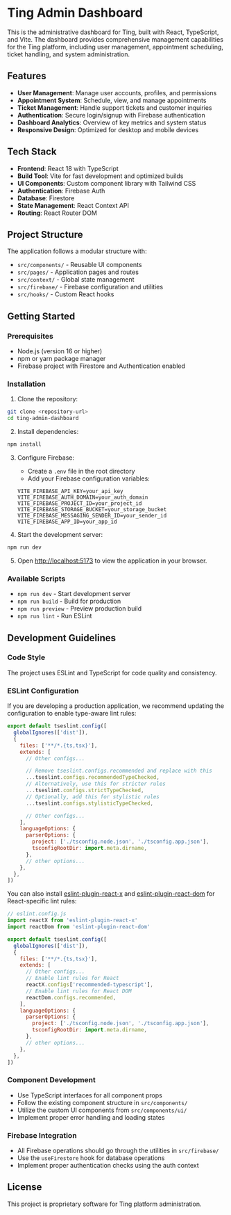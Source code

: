 # Ting Admin Dashboard

This is the administrative dashboard for Ting, built with React, TypeScript, and Vite. The dashboard provides comprehensive management capabilities for the Ting platform, including user management, appointment scheduling, ticket handling, and system administration.

## Features

- **User Management**: Manage user accounts, profiles, and permissions
- **Appointment System**: Schedule, view, and manage appointments
- **Ticket Management**: Handle support tickets and customer inquiries
- **Authentication**: Secure login/signup with Firebase authentication
- **Dashboard Analytics**: Overview of key metrics and system status
- **Responsive Design**: Optimized for desktop and mobile devices

## Tech Stack

- **Frontend**: React 18 with TypeScript
- **Build Tool**: Vite for fast development and optimized builds
- **UI Components**: Custom component library with Tailwind CSS
- **Authentication**: Firebase Auth
- **Database**: Firestore
- **State Management**: React Context API
- **Routing**: React Router DOM

## Project Structure

The application follows a modular structure with:
- `src/components/` - Reusable UI components
- `src/pages/` - Application pages and routes
- `src/context/` - Global state management
- `src/firebase/` - Firebase configuration and utilities
- `src/hooks/` - Custom React hooks

## Getting Started

### Prerequisites

- Node.js (version 16 or higher)
- npm or yarn package manager
- Firebase project with Firestore and Authentication enabled

### Installation

1. Clone the repository:
```bash
git clone <repository-url>
cd ting-admin-dashboard
```

2. Install dependencies:
```bash
npm install
```

3. Configure Firebase:
   - Create a `.env` file in the root directory
   - Add your Firebase configuration variables:
   ```
   VITE_FIREBASE_API_KEY=your_api_key
   VITE_FIREBASE_AUTH_DOMAIN=your_auth_domain
   VITE_FIREBASE_PROJECT_ID=your_project_id
   VITE_FIREBASE_STORAGE_BUCKET=your_storage_bucket
   VITE_FIREBASE_MESSAGING_SENDER_ID=your_sender_id
   VITE_FIREBASE_APP_ID=your_app_id
   ```

4. Start the development server:
```bash
npm run dev
```

5. Open [http://localhost:5173](http://localhost:5173) to view the application in your browser.

### Available Scripts

- `npm run dev` - Start development server
- `npm run build` - Build for production
- `npm run preview` - Preview production build
- `npm run lint` - Run ESLint

## Development Guidelines

### Code Style

The project uses ESLint and TypeScript for code quality and consistency. 

### ESLint Configuration

If you are developing a production application, we recommend updating the configuration to enable type-aware lint rules:

```js
export default tseslint.config([
  globalIgnores(['dist']),
  {
    files: ['**/*.{ts,tsx}'],
    extends: [
      // Other configs...

      // Remove tseslint.configs.recommended and replace with this
      ...tseslint.configs.recommendedTypeChecked,
      // Alternatively, use this for stricter rules
      ...tseslint.configs.strictTypeChecked,
      // Optionally, add this for stylistic rules
      ...tseslint.configs.stylisticTypeChecked,

      // Other configs...
    ],
    languageOptions: {
      parserOptions: {
        project: ['./tsconfig.node.json', './tsconfig.app.json'],
        tsconfigRootDir: import.meta.dirname,
      },
      // other options...
    },
  },
])
```

You can also install [eslint-plugin-react-x](https://github.com/Rel1cx/eslint-react/tree/main/packages/plugins/eslint-plugin-react-x) and [eslint-plugin-react-dom](https://github.com/Rel1cx/eslint-react/tree/main/packages/plugins/eslint-plugin-react-dom) for React-specific lint rules:

```js
// eslint.config.js
import reactX from 'eslint-plugin-react-x'
import reactDom from 'eslint-plugin-react-dom'

export default tseslint.config([
  globalIgnores(['dist']),
  {
    files: ['**/*.{ts,tsx}'],
    extends: [
      // Other configs...
      // Enable lint rules for React
      reactX.configs['recommended-typescript'],
      // Enable lint rules for React DOM
      reactDom.configs.recommended,
    ],
    languageOptions: {
      parserOptions: {
        project: ['./tsconfig.node.json', './tsconfig.app.json'],
        tsconfigRootDir: import.meta.dirname,
      },
      // other options...
    },
  },
])
```

### Component Development

- Use TypeScript interfaces for all component props
- Follow the existing component structure in `src/components/`
- Utilize the custom UI components from `src/components/ui/`
- Implement proper error handling and loading states

### Firebase Integration

- All Firebase operations should go through the utilities in `src/firebase/`
- Use the `useFirestore` hook for database operations
- Implement proper authentication checks using the auth context

## License

This project is proprietary software for Ting platform administration.

